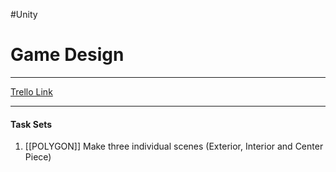 #Unity 

# Game Design
--------------------------

[Trello Link](https://trello.com/b/LcNT4M0o/ouioui)

--------------------------

#### Task Sets
1. [[POLYGON]] Make three individual scenes (Exterior, Interior and Center Piece)
